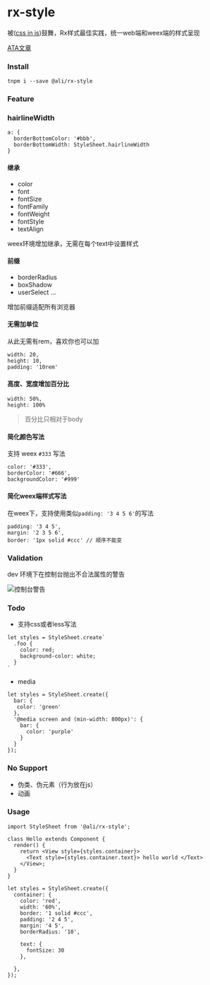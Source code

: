 # rx-style 

被([css in js](https://speakerdeck.com/vjeux/react-css-in-js))鼓舞，Rx样式最佳实践，统一web端和weex端的样式呈现

[ATA文章](http://www.atatech.org/articles/58516)

### Install

```
tnpm i --save @ali/rx-style
```

### Feature

### hairlineWidth

```
a: {
  borderBottomColor: '#bbb',
  borderBottomWidth: StyleSheet.hairlineWidth
}
```

#### 继承

* color
* font
* fontSize
* fontFamily
* fontWeight
* fontStyle
* textAlign

weex环境增加继承，无需在每个text中设置样式

#### 前缀

* borderRadius
* boxShadow
* userSelect
...

增加前缀适配所有浏览器

#### 无需加单位

从此无需有rem，喜欢你也可以加

```
width: 20,
height: 10,
padding: '10rem'
```

#### 高度、宽度增加百分比

```
width: 50%,
height: 100%
```

> 百分比只相对于body

#### 简化颜色写法

支持 weex `#333` 写法

```
color: '#333',
borderColor: '#666',
backgroundColor: '#999'
```

#### 简化weex端样式写法

在weex下，支持使用类似`padding: '3 4 5 6'`的写法

```
padding: '3 4 5',
margin: '2 3 5 6',
border: '1px solid #ccc' // 顺序不能变
```

### Validation

dev 环境下在控制台抛出不合法属性的警告

![控制台警告](http://img.alicdn.com/tfs/TB1o7nUMVXXXXbQXVXXXXXXXXXX-1842-420.png)

### Todo

* 支持css或者less写法
```
let styles = StyleSheet.create`
  .foo {
    color: red;
    background-color: white;
  }
`
```
* media

```
let styles = StyleSheet.create({
  bar: {
   color: 'green'
  },
  '@media screen and (min-width: 800px)': {
    bar: {
      color: 'purple'
    }
  }
});   
```

### No Support

* 伪类、伪元素（行为放在js）
* 动画

### Usage

```
import StyleSheet from '@ali/rx-style';

class Hello extends Component {
  render() {
    return <View style={styles.container}>
      <Text style={styles.container.text}> hello world </Text>
    </View>;
  }
}

let styles = StyleSheet.create({
  container: {
    color: 'red',
    width: '60%',
    border: '1 solid #ccc',
    padding: '2 4 5',
    margin: '4 5',
    borderRadius: '10',

    text: {
      fontSize: 30
    },

  },
});

```
